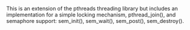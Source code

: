 This is an extension of the pthreads threading library but includes
an implementation for a simple locking mechanism, pthread_join(), and semaphore support:
sem_init(), sem_wait(), sem_post(), sem_destroy().
